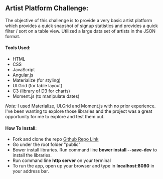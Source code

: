 ## Artist Platform Challenge:

The objective of this challenge is to provide a very basic artist platform which provides a quick snapshot of signup statistics and provides a quick filter / sort on a table view. Utilized a large data set of artists in the JSON format.

#### Tools Used:
- HTML
- CSS
- JavaScript
- Angular.js
- Materialize (for styling)
- UI.Grid (for table layout)
- C3 (library of D3 for charts)
- Moment.js (to manipulate dates)

_Note:_ I used Materialize, UI.Grid and Moment.js with no prior experience. I've been wanting to explore those libraries and the project was a great opportunity for me to explore and test them out.

#### How To Install:
- Fork and clone the repo [Github Repo Link](https://github.com/mihirchronicles/artist_table_stats)
- Go under the root folder "public"
- Bower install libraries. Run command line **bower install --save-dev** to install the libraries.
- Run command line **http server** on your terminal
- To run the app, open up your browser and type in **localhost:8080** in your address bar.

